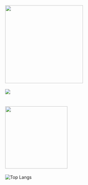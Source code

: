 # <img src="https://github.com/user-attachments/assets/5e571547-b799-4cda-9bf2-9eaac2d44832" width="250">
<img src="https://dreamhack-readme-stats.vercel.app/api/stats?username=Tjdmin1" />

# <img src="https://github.com/user-attachments/assets/d7627b7f-3691-4821-bfd6-3bb33b5ef4fd" width="200">
![Top Langs](https://github-readme-stats.vercel.app/api/top-langs/?username=Tjdmin1&show_icons=true&layout=compact)
